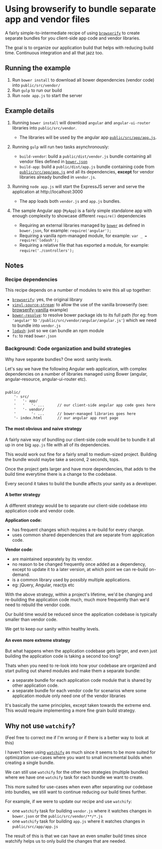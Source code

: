#  Using browserify to bundle separate app and vendor files

A fairly simple-to-intermediate recipe of using [```browserify```](https://github.com/substack/node-browserify) to create separate bundles for you client-side app code and vendor libraries.

The goal is to organize our application build that helps with reducing build time. Continuous integration and all that jazz too.

## Running the example

1. Run ```bower install``` to download all bower dependencies (vendor code) into ```public/src/vendor/```
2. Run ```gulp``` to run our build
3. Run ```node app.js``` to start the server


## Example details

1. Running ```bower install``` will download ```angular``` and ```angular-ui-router``` libraries into ```public/src/vendor```.
    * The libraries will be used by the angular app [```public/src/app/app.js```](public/src/app/app.js).
    
2. Running ```gulp``` will run two tasks asynchronously:
    * ```build-vendor```: build a ```public/dist/vendor.js``` bundle containing all vendor files defined in [```bower.json```](bower.json)
    * ```build-app```: build a ```public/dist/app.js``` bundle containing code from [```public/src/app/app.js```](public/src/app/app.js) and all its dependencies, **except** for vendor libraries already bundled in ```vendor.js```.
 
3. Running ```node app.js``` will start the ExpressJS server and serve the application at http://localhost:3000
    * The app loads both ```vendor.js``` and ```app.js``` bundles. 

4. The sample Angular app (```MyApp```) is a fairly simple standalone app with enough complexity to showcase different ```require()``` dependencies
    * Requiring an external libraries managed by [```bower```](http://bower.io) as defined in ```bower.json```, for example: ```require('angular');```
    * Requiring a vanilla npm-managed module, for example: ```var _ = require('lodash');```
    * Requiring a relative file that has exported a module, for example: ```require('./controllers');```
    

## Notes

### Recipe dependencies

This recipe depends on a number of modules to wire this all up together:

* [```browserify```](https://github.com/substack/node-browserify): yes, the original library
* [```vinyl-source-stream```](https://github.com/hughsk/vinyl-source-stream): to allow the use of the vanilla browserify (see: [browserify-vanilla](../browserify-vanilla) example)
* [```bower-resolve```](https://github.com/eugeneware/bower-resolve): to resolve bower package ids to its full path (for eg: from ```'angular'``` to ```'/public/src/vendor/angular/angular.js'```) which we need to bundle into ```vendor.js```
* [```lodash```](http://github.com/lodash/lodash): just so we can bundle an npm module
* ```fs```: to read ```bower.json```


### Background: Code organization and build strategies

Why have separate bundles? One word: sanity levels.

Let's say we have the following Angular web application, with complex dependencies 
on a number of libraries managed using Bower (angular, angular-resource, angular-ui-router etc).

```

public/
    '- src/
    '   '- app/
    '   '   '- ...      // our client-side angular app code goes here
    '   '- vendor/
    '       '- ...      // bower-managed libraries goes here
    '- index.html       // our angular app root page
```


#### The most obvious and naive strategy

A fairly naive way of bundling our client-side code would be to bundle it all up in one big ```app.js``` file with
all of its dependencies.

This would work out fine for a fairly small to medium-sized project. Building the bundle would maybe take a second, 2 seconds, tops.

Once the project gets larger and have more dependencies, that adds to the build time everytime there is a change to the codebase.

Every second it takes to build the bundle affects your sanity as a developer.


#### A better strategy

A different strategy would be to separate our client-side codebase into application code and vendor code.

**Application code:**
* has frequent changes which requires a re-build for every change.
* uses common shared dependencies that are separate from application code.

**Vendor code:**
* are maintained separately by its vendor.
* no reason to be changed frequently once added as a dependency, except to update it to a later version, at which point we can re-build on-demand.
* is a common library used by possibly multiple applications.
* eg: jQuery, Angular, reactjs etc

With the above strategy, within a project's lifetime, we'd be changing and re-building the application code much, much
more frequently than we'd need to rebuild the vendor code.

Our build time would be reduced since the application codebase is typically smaller than vendor code.

We get to keep our sanity within healthy levels.


#### An even more extreme strategy

But what happens when the application codebase gets larger, and even just building the application code is taking a second too long?

Thats when you need to re-look into how your codebase are organized and start pulling out shared modules and make them a separate bundle:
* a separate bundle for each application code module that is shared by other application code.
* a separate bundle for each vendor code for scenarios where some application module only need one of the vendor libraries

It's basically the same principles, except taken towards the extreme end. This would require implementing a more fine grain build strategy.

## Why not use ```watchify```?
(Feel free to correct me if I'm wrong or if there is a better way to look at this)

I haven't been using [```watchify```](https://github.com/substack/watchify) as much since it seems to be more suited for optimization use-cases where you want to small incremental builds when creating a single bundle.

We can still use ```watchify``` for the other two strategies (multiple bundles) where we have one ```watchify``` task for each bundle we want to create. 

This more suited for use-cases when even after separating our codebase into bundles, we still want to continue reducing our build times further.

For example, if we were to update our recipe and use ```watchify```:
* one ```watchify``` task for building ```vendor.js``` where it watches changes in ```bower.json``` or the ```public/src/vendor/**/*.js```
* one ```watchify``` task for building ```app.js``` where it watches changes in ```public/src/app/app.js```

The result of this is that we can have an even smaller build times since watchify helps us to only build the changes that are needed.
